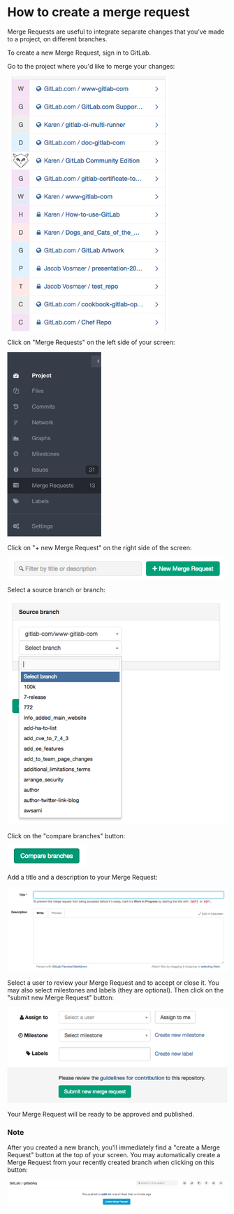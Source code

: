 # How to create a merge request

Merge Requests are useful to integrate separate changes that you've made to a project, on different branches.

To create a new Merge Request, sign in to GitLab.

Go to the project where you'd like to merge your changes:

![Select a project](img/select_project.png)

Click on "Merge Requests" on the left side of your screen:

![Merge requests](img/merge_requests.png)

Click on "+ new Merge Request" on the right side of the screen:

![New Merge Request](img/new_merge_request.png)

Select a source branch or branch:

![Select a branch](img/select_branch.png)

Click on the "compare branches" button:

![Compare branches](img/compare_branches.png)

Add a title and a description to your Merge Request:

![Add a title and description](img/title_description_mr.png)

Select a user to review your Merge Request and to accept or close it. You may also select milestones and labels (they are optional). Then click on the "submit new Merge Request" button:

![Add a new merge request](img/add_new_merge_request.png)

Your Merge Request will be ready to be approved and published.

### Note

After you created a new branch, you'll immediately find a "create a Merge Request" button at the top of your screen.
You may automatically create a Merge Request from your recently created branch when clicking on this button:

![Automatic MR button](img/button-create-mr.png)
